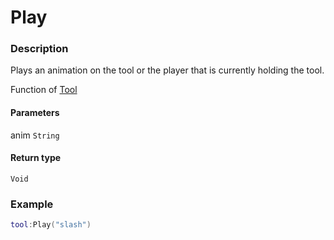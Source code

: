 # Play
### Description
Plays an animation on the tool or the player that is currently holding the tool.

Function of [Tool](/classes/Tool/)

#### Parameters
anim `String`

#### Return type
`Void`

### Example
```lua
tool:Play("slash")
```

